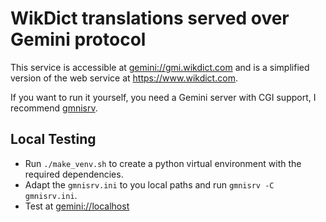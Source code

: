 # WikDict translations served over Gemini protocol

This service is accessible at [gemini://gmi.wikdict.com](gemini://gmi.wikdict.com) and is a simplified version of the web service at <https://www.wikdict.com>.

If you want to run it yourself, you need a Gemini server with CGI support, I recommend [gmnisrv](https://sr.ht/~sircmpwn/gmnisrv/).

## Local Testing

* Run `./make_venv.sh` to create a python virtual environment with the required dependencies.
* Adapt the `gmnisrv.ini` to you local paths and run `gmnisrv -C gmnisrv.ini`.
* Test at [gemini://localhost](gemini://localhost)
